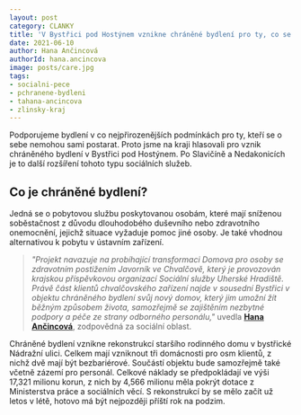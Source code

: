 ```yaml
---
layout: post
category: CLANKY
title: 'V Bystřici pod Hostýnem vznikne chráněné bydlení pro ty, co se o sebe nemohou sami postarat'
date: 2021-06-10
author: Hana Ančincová
authorId: hana.ancincova
image: posts/care.jpg
tags: 
- socialni-pece
- pchranene-bydleni
- tahana-ancincova
- zlinsky-kraj
---
```


Podporujeme bydlení v co nejpřirozenějších podmínkách pro ty, kteří se o sebe nemohou sami postarat. Proto jsme na kraji hlasovali pro vznik chráněného bydlení v Bystřici pod Hostýnem. Po Slavičíně a Nedakonicích je to další rozšíření tohoto typu sociálních služeb.

## Co je chráněné bydlení?

Jedná se o pobytovou službu poskytovanou osobám, které mají sníženou soběstačnost z důvodu dlouhodobého duševního nebo zdravotního onemocnění, jejichž situace vyžaduje pomoc jiné osoby. Je také vhodnou alternativou k pobytu v ústavním zařízení.

> *"Projekt navazuje na probíhající transformaci Domova pro osoby se zdravotním postižením Javorník ve Chvalčově, který je provozován krajskou příspěvkovou organizací Sociální služby Uherské Hradiště. Právě část klientů chvalčovského zařízení najde v sousední Bystřici v objektu chráněného bydlení svůj nový domov, který jim umožní žít běžným způsobem života, samozřejmě se zajištěním nezbytné podpory a péče ze strany odborného personálu,"* uvedla **[Hana Ančincová](https://zlinsky.pirati.cz/lide/hana-ancincova/)**, zodpovědná za sociální oblast.
> 

Chráněné bydlení vznikne rekonstrukcí staršího rodinného domu v bystřické Nádražní ulici. Celkem mají vzniknout tři domácnosti pro osm klientů, z nichž dvě mají být bezbariérové. Součástí objektu bude samozřejmě také včetně zázemí pro personál. Celkové náklady se předpokládají ve výši 17,321 milionu korun, z nich by 4,566 milionu měla pokrýt dotace z Ministerstva práce a sociálních věcí. S rekonstrukcí by se mělo začít už letos v létě, hotovo má být nejpozději příští rok na podzim.
